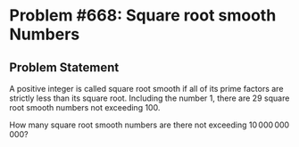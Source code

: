 # Problem #668: Square root smooth Numbers 

## Problem Statement 


A positive integer is called square root smooth if all of its prime factors are strictly less than its square root.
Including the number $1$, there are $29$ square root smooth numbers not exceeding $100$.


How many square root smooth numbers are there not exceeding $10\,000\,000\,000$?
